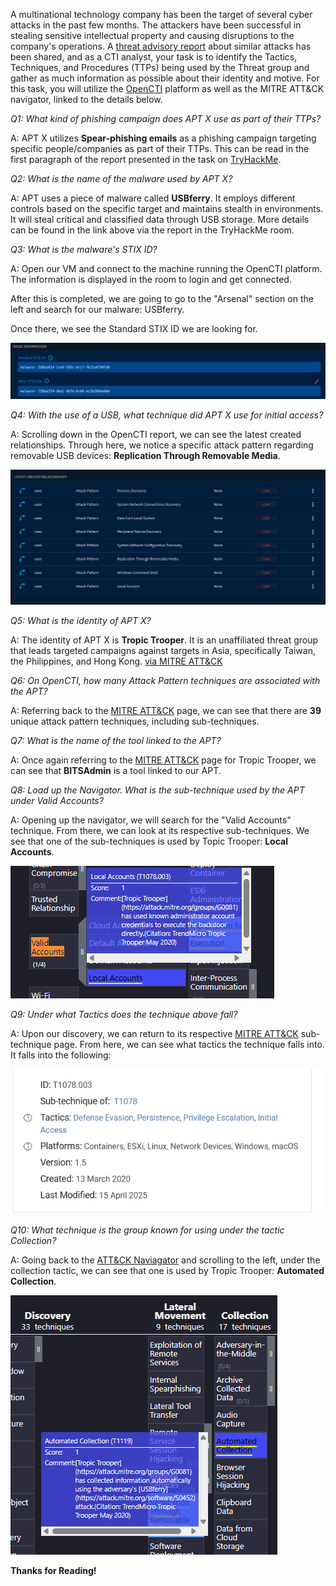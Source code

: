 A multinational technology company has been the target of several cyber attacks in the past few months. The attackers have been successful in stealing sensitive intellectual property and causing disruptions to the company's operations. A [threat advisory report](https://assets.tryhackme.com/additional/trooper-cti/APT_X_USBFerry.pdf) about similar attacks has been shared, and as a CTI analyst, your task is to identify the Tactics, Techniques, and Procedures (TTPs) being used by the Threat group and gather as much information as possible about their identity and motive. For this task, you will utilize the [OpenCTI](https://tryhackme.com/room/opencti) platform as well as the MITRE ATT&CK navigator, linked to the details below.

*Q1: What kind of phishing campaign does APT X use as part of their TTPs?*

A: APT X utilizes **Spear-phishing emails** as a phishing campaign targeting specific people/companies as part of their TTPs. This can be read in the first paragraph of the report presented in the task on [TryHackMe](https://tryhackme.com/room/trooper).

*Q2: What is the name of the malware used by APT X?*

A: APT uses a piece of malware called **USBferry**. It employs different controls based on the specific target and maintains stealth in environments. It will steal critical and classified data through USB storage. More details can be found in the link above via the report in the TryHackMe room.

*Q3: What is the malware's STIX ID?*

A: Open our VM and connect to the machine running the OpenCTI platform. The information is displayed in the room to login and get connected.

After this is completed, we are going to go to the "Arsenal" section on the left and search for our malware: USBferry.

Once there, we see the Standard STIX ID we are looking for.

![alt text](Images/trooper-fig1.png)


*Q4: With the use of a USB, what technique did APT X use for initial access?*

A: Scrolling down in the OpenCTI report, we can see the latest created relationships. Through here, we notice a specific attack pattern regarding removable USB devices: **Replication Through Removable Media**.

![alt text](Images/trooper-fig2.png)


*Q5: What is the identity of APT X?*

A: The identity of APT X is **Tropic Trooper**. It is an unaffiliated threat group that leads targeted campaigns against targets in Asia, specifically Taiwan, the Philippines, and Hong Kong.
[via MITRE ATT&CK](https://attack.mitre.org/groups/G0081/)

*Q6: On OpenCTI, how many Attack Pattern techniques are associated with the APT?*

A: Referring back to the [MITRE ATT&CK](https://attack.mitre.org/groups/G0081/) page, we can see that there are **39** unique attack pattern techniques, including sub-techniques. 

*Q7: What is the name of the tool linked to the APT?*

A: Once again referring to the [MITRE ATT&CK](https://attack.mitre.org/software/S0190/) page for Tropic Trooper, we can see that **BITSAdmin** is a tool linked to our APT.

*Q8: Load up the Navigator. What is the sub-technique used by the APT under Valid Accounts?*

A: Opening up the navigator, we will search for the "Valid Accounts" technique. From there, we can look at its respective sub-techniques. We see that one of the sub-techniques is used by Topic Trooper: **Local Accounts**.

![alt text](Images/trooper-fig3.png)


*Q9: Under what Tactics does the technique above fall?*

A: Upon our discovery, we can return to its respective [MITRE ATT&CK](https://attack.mitre.org/techniques/T1078/003/) sub-technique page. From here, we can see what tactics the technique falls into. 
It falls into the following:

![alt text](Images/trooper-fig4.png)


*Q10: What technique is the group known for using under the tactic Collection?*

A: Going back to the [ATT&CK Naviagator](https://mitre-attack.github.io/attack-navigator//#layerURL=https%3A%2F%2Fattack.mitre.org%2Fgroups%2FG0081%2FG0081-enterprise-layer.json) and scrolling to the left, under the collection tactic, we can see that one is used by Tropic Trooper: **Automated Collection**.

![alt text](Images/trooper-fig5.png)


**Thanks for Reading!**